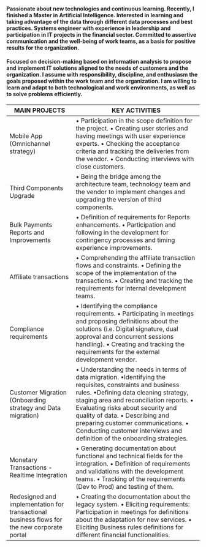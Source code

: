 
#### Passionate about new technologies and continuous learning. Recently, I finished a Master in Artificial Intelligence. Interested in learning and taking advantage of the data through different data processes and best practices. Systems engineer with experience in leadership and participation in IT projects in the financial sector. Committed to assertive communication and the well-being of work teams, as a basis for positive results for the organization.

#### Focused on decision-making based on information analysis to propose and implement IT solutions aligned to the needs of customers and the organization. I assume with responsibility, discipline, and enthusiasm the goals proposed within the work team and the organization. I am willing to learn and adapt to both technological and work environments, as well as to solve problems efficiently.

|     MAIN   PROJECTS                                                                                    	|     KEY   ACTIVITIES                                                                                                                                                                                                                                                                                                                                                                                                        	|
|--------------------------------------------------------------------------------------------------------	|-----------------------------------------------------------------------------------------------------------------------------------------------------------------------------------------------------------------------------------------------------------------------------------------------------------------------------------------------------------------------------------------------------------------------------	|
|     Mobile   App (Omnichannel strategy)                                                                	|     • Participation in the scope   definition for the project.     • Creating user stories and having   meetings with user experience experts.     • Checking the acceptance criteria   and tracking the deliveries from the vendor.     • Conducting interviews with close   customers.                                                                                                                                        	|
|     Third   Components Upgrade                                                                         	|     • Being   the bridge among the architecture team, technology team and the vendor to   implement changes and upgrading the version of third components.                                                                                                                                                                                                                                                                   	|
|     Bulk   Payments Reports and Improvements                                                           	|     • Definition   of requirements for Reports enhancements.     • Participation and following in   the development for contingency processes and timing experience improvements.                                                                                                                                                                                                                                             	|
|     Affiliate   transactions                                                                           	|     • Comprehending   the affiliate transaction flows and constraints.     • Defining   the scope of the implementation of the transactions.     • Creating   and tracking the requirements for internal development teams.                                                                                                                                                                                                    	|
|     Compliance   requirements                                                                          	|     • Identifying the compliance   requirements.       • Participating in meetings and   proposing definitions about the solutions          (i.e.   Digital signature, dual approval and concurrent sessions handling).     • Creating and tracking the   requirements for the external development vendor.                                                                                                                    	|
|     Customer   Migration     (Onboarding   strategy and Data migration)                                	|     • Understanding the needs in terms   of data migration.     •Identifying the requisites,   constraints and business   rules.     •Defining data cleaning strategy,   staging area and reconciliation reports.     • Evaluating risks about security   and quality of data.     • Describing and preparing customer   communications.     • Conducting customer interviews   and definition of the onboarding strategies.    	|
|     Monetary   Transactions - Realtime Integration                                                     	|     • Generating   documentation about functional and technical fields for the integration.     • Definition of requirements and   validations with the development teams.     • Tracking of the requirements (Dev   to Prod) and testing of them.                                                                                                                                                                             	|
|     Redesigned   and implementation for transactional business flows for the new corporate   portal    	|     • Creating the documentation about   the legacy system.     • Eliciting requirements:   Participation in meetings for definitions about the adaptation for new   services.     • Eliciting Business rules   definitions for different financial functionalities.                                                                                                                                                           	|
